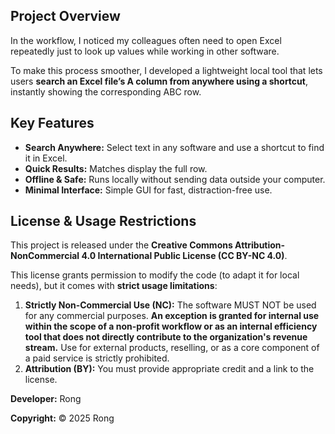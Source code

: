## Project Overview

In the workflow, I noticed my colleagues often need to open Excel repeatedly just to look up values while working in other software.

To make this process smoother, I developed a lightweight local tool that lets users **search an Excel file’s A column from anywhere using a shortcut**, instantly showing the corresponding ABC row.

## Key Features

* **Search Anywhere:** Select text in any software and use a shortcut to find it in Excel.  
* **Quick Results:** Matches display the full row.  
* **Offline & Safe:** Runs locally without sending data outside your computer.  
* **Minimal Interface:** Simple GUI for fast, distraction-free use.





## License & Usage Restrictions

This project is released under the **Creative Commons Attribution-NonCommercial 4.0 International Public License (CC BY-NC 4.0)**.

This license grants permission to modify the code (to adapt it for local needs), but it comes with **strict usage limitations**:

1.  **Strictly Non-Commercial Use (NC):** The software MUST NOT be used for any commercial purposes. **An exception is granted for internal use within the scope of a non-profit workflow or as an internal efficiency tool that does not directly contribute to the organization's revenue stream.** Use for external products, reselling, or as a core component of a paid service is strictly prohibited.
2.  **Attribution (BY):** You must provide appropriate credit and a link to the license.

**Developer:** Rong

**Copyright:** © 2025 Rong
